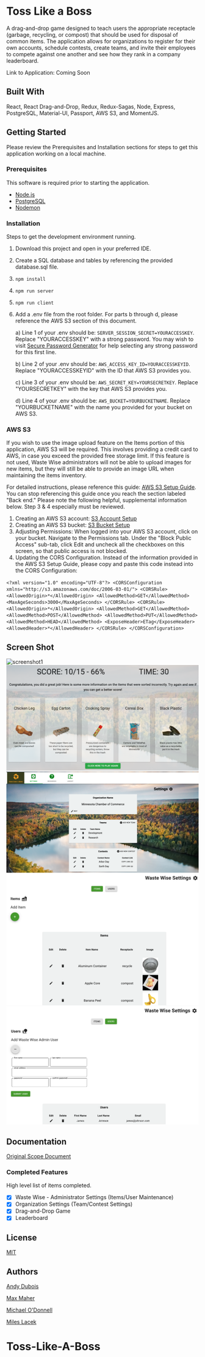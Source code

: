 # Toss Like a Boss

A drag-and-drop game designed to teach users the appropriate receptacle (garbage, recycling, or compost) that should be used for disposal of common items.  The application allows for organizations to register for their own accounts, schedule contests, create teams, and invite their employees to compete against one another and see how they rank in a company leaderboard.

Link to Application: Coming Soon

## Built With

React, React Drag-and-Drop, Redux, Redux-Sagas, Node, Express, PostgreSQL, Material-UI, Passport, AWS S3, and MomentJS.

## Getting Started

Please review the Prerequisites and Installation sections for steps to get this application working on a local machine.

### Prerequisites

This software is required prior to starting the application.

- [Node.js](https://nodejs.org/en/)
- [PostgreSQL](https://www.postgresql.org/)
- [Nodemon](https://nodemon.io/)

### Installation

Steps to get the development environment running.

1) Download this project and open in your preferred IDE.
2) Create a SQL database and tables by referencing the provided database.sql file.
3) `npm install`
4) `npm run server`
5) `npm run client`
6)  Add a .env file from the root folder.  For parts b through d, please reference the AWS S3 section of this document.
    
    a) Line 1 of your .env should be: `SERVER_SESSION_SECRET=YOURACCESSKEY`.  Replace "YOURACCESSKEY" with a strong password.  You may wish to visit [Secure Password Generator](https://passwordsgenerator.net/) for help selecting any strong password for this first line.
   
    b) Line 2 of your .env should be: `AWS_ACCESS_KEY_ID=YOURACCESSKEYID`.  Replace "YOURACCESSKEYID" with the ID that AWS S3 provides you.
    
    c) Line 3 of your .env should be: `AWS_SECRET_KEY=YOURSECRETKEY`.  Replace "YOURSECRETKEY" with the key that AWS S3 provides you.
   
    d) Line 4 of your .env should be: `AWS_BUCKET=YOURBUCKETNAME`.  Replace "YOURBUCKETNAME" with the name you provided for your bucket on AWS S3.

### AWS S3

If you wish to use the image upload feature on the Items portion of this application, AWS S3 will be required.  This involves providing a credit card to AWS, in case you exceed the provided free storage limit.  If this feature is not used, Waste Wise administrators will not be able to upload images for new items, but they will still be able to provide an image URL when maintaining the items inventory.

For detailed instructions, please reference this guide: [AWS S3 Setup Guide](https://medium.com/@khelif96/uploading-files-from-a-react-app-to-aws-s3-the-right-way-541dd6be689).  You can stop referencing this guide once you reach the section labeled "Back end."  Please note the following helpful, supplemental information below.  Step 3 & 4 especially must be reviewed.

1)  Creating an AWS S3 account: [S3 Account Setup](https://aws.amazon.com/premiumsupport/knowledge-center/create-and-activate-aws-account/)
2)  Creating an AWS S3 bucket: [S3 Bucket Setup](https://docs.aws.amazon.com/AmazonS3/latest/user-guide/create-bucket.html)
3)  Adjusting Permissions:  When logged into your AWS S3 account, click on your bucket.  Navigate to the Permissions tab.  Under the "Block Public Access" sub-tab, click Edit and uncheck all the checkboxes on this screen, so that public access is not blocked.
4)  Updating the CORS Configuration.  Instead of the information provided in the AWS S3 Setup Guide, please copy and paste this code instead into the CORS Configuration:

`<?xml version="1.0" encoding="UTF-8"?>
<CORSConfiguration xmlns="http://s3.amazonaws.com/doc/2006-03-01/">
<CORSRule>
    <AllowedOrigin>*</AllowedOrigin>
    <AllowedMethod>GET</AllowedMethod>
    <MaxAgeSeconds>3000</MaxAgeSeconds>
</CORSRule>
<CORSRule>
    <AllowedOrigin>*</AllowedOrigin>
    <AllowedMethod>GET</AllowedMethod>
    <AllowedMethod>POST</AllowedMethod>
    <AllowedMethod>PUT</AllowedMethod>
    <AllowedMethod>HEAD</AllowedMethod>
    <ExposeHeader>ETag</ExposeHeader>
    <AllowedHeader>*</AllowedHeader>
</CORSRule>
</CORSConfiguration>`

## Screen Shot

![screenshot1](/screenshots/screenshot1.png)
![screenshot2](/screenshots/screenshot2.png)
![screenshot3](/screenshots/screenshot3.png)
![screenshot4](/screenshots/screenshot4.png)
![screenshot5](/screenshots/screenshot5.png)

## Documentation

[Original Scope Document](https://docs.google.com/document/d/15kyh2RjnZemqwrpsxLzq4MJ_zEyQrItEyBs-gnUVn5k/edit?usp=sharing)

### Completed Features

High level list of items completed.

- [x] Waste Wise - Administrator Settings (Items/User Maintenance)
- [x] Organization Settings (Team/Contest Settings)
- [x] Drag-and-Drop Game
- [x] Leaderboard

## License
[MIT](https://choosealicense.com/licenses/mit/)

## Authors

[Andy Dubois](https://github.com/andydubois)

[Max Maher](https://github.com/maxwmaher)

[Michael O'Donnell](https://github.com/michaelodonnell321)

[Miles Lacek](https://github.com/TheHumanCreative)
# Toss-Like-A-Boss
